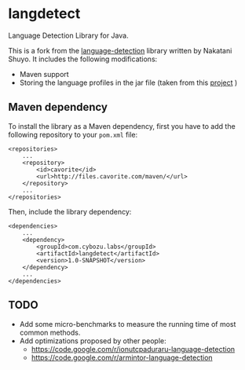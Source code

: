 langdetect
==========

Language Detection Library for Java.


This is a fork from the [language-detection](https://code.google.com/p/language-detection/)
library written by Nakatani Shuyo. It includes the following modifications:

* Maven support
* Storing the language profiles in the jar file (taken from this [project](https://code.google.com/r/kurzalkacon-fromzip/) )


Maven dependency
----------------

To install the library as a Maven dependency, first you have to add the 
following repository to your `pom.xml` file:  

    <repositories>
        ...
        <repository>
            <id>cavorite</id>
            <url>http://files.cavorite.com/maven/</url>
        </repository>
        ...
    </repositories>

Then, include the library dependency:
 
    <dependencies>
        ...
        <dependency>
            <groupId>com.cybozu.labs</groupId>
            <artifactId>langdetect</artifactId>
            <version>1.0-SNAPSHOT</version>
        </dependency>
        ...
    </dependencies>
    
    
TODO
----

* Add some micro-benchmarks to measure the running time of most common methods. 
* Add optimizations proposed by other people:
    * https://code.google.com/r/ionutcpaduraru-language-detection
    * https://code.google.com/r/armintor-language-detection
